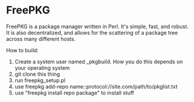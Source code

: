 # FreePKG

FreePKG is a package manager written in Perl.
It's simple, fast, and robust.
It is also decentralized, and allows for the scattering of a package tree across many different hosts.

How to build:
1) Create a system user named \_pkgbuild. How you do this depends on your operating system
2) git clone this thing
3) run freepkg_setup.pl
4) use freepkg add-repo name::protocol://site.com/path/to/pkglist.txt
5) use "freepkg install repo package" to install stuff
